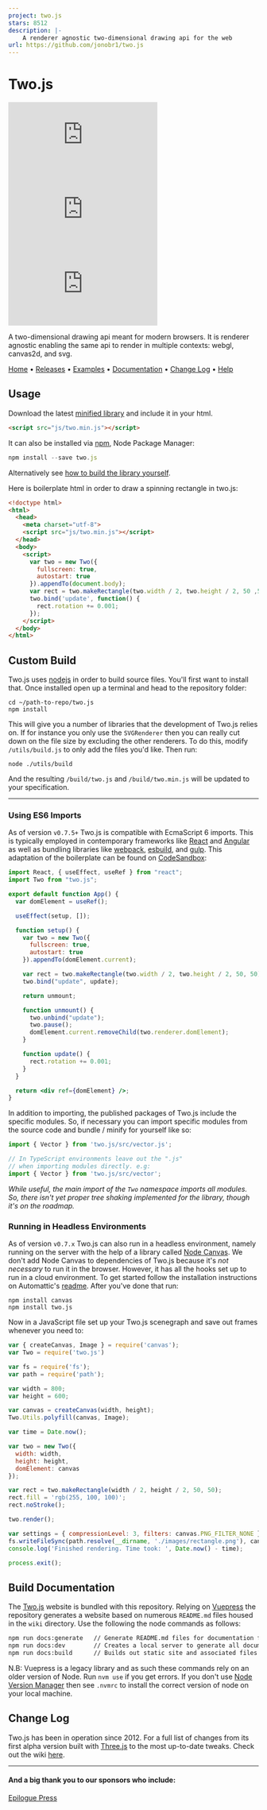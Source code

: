 ```yaml
---
project: two.js
stars: 8512
description: |-
    A renderer agnostic two-dimensional drawing api for the web
url: https://github.com/jonobr1/two.js
---
```


# Two.js

[![NPM Package][npm]][npm-url]
[![Build Size][build-size]][build-size-url]
[![NPM Downloads][npm-downloads]][npmtrends-url]

A two-dimensional drawing api meant for modern browsers. It is renderer agnostic enabling the same api to render in multiple contexts: webgl, canvas2d, and svg.

[Home](http://two.js.org/) • [Releases](https://github.com/jonobr1/two.js/releases) • [Examples](http://two.js.org/examples/) • [Documentation](https://two.js.org/docs/two/) • [Change Log](https://github.com/jonobr1/two.js/tree/dev/wiki/changelog) • [Help](https://github.com/jonobr1/two.js/issues/new/choose)

## Usage
Download the latest [minified library](https://raw.github.com/jonobr1/two.js/dev/build/two.min.js) and include it in your html.

```html
<script src="js/two.min.js"></script>
```

It can also be installed via [npm](https://www.npmjs.com/package/two.js), Node Package Manager:

```js
npm install --save two.js
```
Alternatively see [how to build the library yourself](https://github.com/jonobr1/two.js#custom-build).


Here is boilerplate html in order to draw a spinning rectangle in two.js:

```html
<!doctype html>
<html>
  <head>
    <meta charset="utf-8">
    <script src="js/two.min.js"></script>
  </head>
  <body>
    <script>
      var two = new Two({
        fullscreen: true,
        autostart: true
      }).appendTo(document.body);
      var rect = two.makeRectangle(two.width / 2, two.height / 2, 50 ,50);
      two.bind('update', function() {
        rect.rotation += 0.001;
      });
    </script>
  </body>
</html>
```

## Custom Build
Two.js uses [nodejs](http://nodejs.org/) in order to build source files. You'll first want to install that. Once installed open up a terminal and head to the repository folder:

```
cd ~/path-to-repo/two.js
npm install
```

This will give you a number of libraries that the development of Two.js relies on. If for instance you only use the `SVGRenderer` then you can really cut down on the file size by excluding the other renderers. To do this, modify `/utils/build.js` to only add the files you'd like. Then run:

```
node ./utils/build
```

And the resulting `/build/two.js` and `/build/two.min.js` will be updated to your specification.

---

### Using ES6 Imports

As of version `v0.7.5+` Two.js is compatible with EcmaScript 6 imports. This is typically employed in contemporary frameworks like [React](https://reactjs.org/) and [Angular](https://angularjs.org/) as well as bundling libraries like [webpack](https://webpack.js.org/), [esbuild](https://esbuild.github.io/), and [gulp](https://gulpjs.com/). This adaptation of the boilerplate can be found on [CodeSandbox](https://codesandbox.io/s/beautiful-wilbur-ygxbc?file=/src/App.js:0-664):

```jsx
import React, { useEffect, useRef } from "react";
import Two from "two.js";

export default function App() {
  var domElement = useRef();

  useEffect(setup, []);

  function setup() {
    var two = new Two({
      fullscreen: true,
      autostart: true
    }).appendTo(domElement.current);

    var rect = two.makeRectangle(two.width / 2, two.height / 2, 50, 50);
    two.bind("update", update);

    return unmount;

    function unmount() {
      two.unbind("update");
      two.pause();
      domElement.current.removeChild(two.renderer.domElement);
    }

    function update() {
      rect.rotation += 0.001;
    }
  }

  return <div ref={domElement} />;
}
```

In addition to importing, the published packages of Two.js include the specific modules. So, if necessary you can import specific modules from the source code and bundle / minify for yourself like so:

```javascript
import { Vector } from 'two.js/src/vector.js';

// In TypeScript environments leave out the ".js"
// when importing modules directly. e.g:
import { Vector } from 'two.js/src/vector';
```

_While useful, the main import of the `Two` namespace imports all modules. So, there isn't yet proper tree shaking implemented for the library, though it's on the roadmap._

### Running in Headless Environments

As of version `v0.7.x` Two.js can also run in a headless environment, namely running on the server with the help of a library called [Node Canvas](https://github.com/Automattic/node-canvas). We don't add Node Canvas to dependencies of Two.js because it's _not necessary_ to run it in the browser. However, it has all the hooks set up to run in a cloud environment. To get started follow the installation instructions on Automattic's [readme](https://github.com/Automattic/node-canvas#installation). After you've done that run:

```
npm install canvas
npm install two.js
```

Now in a JavaScript file set up your Two.js scenegraph and save out frames whenever you need to:

```javascript
var { createCanvas, Image } = require('canvas');
var Two = require('two.js')

var fs = require('fs');
var path = require('path');

var width = 800;
var height = 600;

var canvas = createCanvas(width, height);
Two.Utils.polyfill(canvas, Image);

var time = Date.now();

var two = new Two({
  width: width,
  height: height,
  domElement: canvas
});

var rect = two.makeRectangle(width / 2, height / 2, 50, 50);
rect.fill = 'rgb(255, 100, 100)';
rect.noStroke();

two.render();

var settings = { compressionLevel: 3, filters: canvas.PNG_FILTER_NONE };
fs.writeFileSync(path.resolve(__dirname, './images/rectangle.png'), canvas.toBuffer('image/png', settings));
console.log('Finished rendering. Time took: ', Date.now() - time);

process.exit();

```

## Build Documentation
The [Two.js](http://two.js.org/) website is bundled with this repository. Relying on [Vuepress](https://vuepress.vuejs.org/) the repository generates a website based on numerous `README.md` files housed in the `wiki` directory. Use the following the node commands as follows:

```bash
npm run docs:generate   // Generate README.md files for documentation from source code comments
npm run docs:dev        // Creates a local server to generate all documentation
npm run docs:build      // Builds out static site and associated files to wiki/.vuepress/dist
```

N.B: Vuepress is a legacy library and as such these commands rely on an older version of Node. Run `nvm use` if you get errors. If you don't use [Node Version Manager](https://github.com/nvm-sh/nvm) then see `.nvmrc` to install the correct version of node on your local machine.

## Change Log
Two.js has been in operation since 2012. For a full list of changes from its first alpha version built with [Three.js](http://threejs.org/) to the most up-to-date tweaks. Check out the wiki [here](./wiki/changelog).

---

#### And a big thank you to our sponsors who include:
[Epilogue Press](https://github.com/epiloguepress)

[npm]: https://img.shields.io/npm/v/two.js
[npm-url]: https://www.npmjs.com/package/two.js
[build-size]: https://badgen.net/bundlephobia/minzip/two.js
[build-size-url]: https://bundlephobia.com/result?p=two.js
[npm-downloads]: https://img.shields.io/npm/dt/two.js
[npmtrends-url]: https://www.npmtrends.com/two.js

